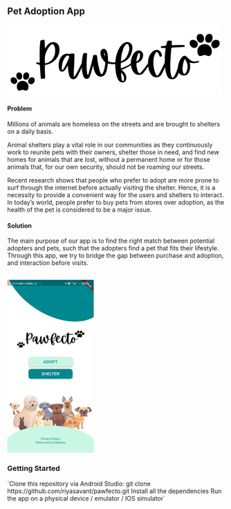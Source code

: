 <h2>Pet Adoption App</h2>
<img src="images/pawsfecto.png" alt="App name"/>
<br />
<h4>Problem</h4>
<p>Millions of animals are homeless on the streets and are brought to shelters on a daily basis.</p>
<p>Animal shelters play a vital role in our communities as they continuously work to reunite pets with their owners, shelter those in need, and find new homes for animals that are lost, without a permanent home or for those animals that, for our own security, should not be roaming our streets.</p>
<p>Recent research shows that people who prefer to adopt are more prone to surf through the internet before actually visiting the shelter. Hence, it is a necessity to provide a convenient way for the users and shelters to interact. In today’s world, people prefer to buy pets from stores over adoption, as the health of the pet is considered to be a major issue.</p>
<h4>Solution</h4>
<p>The main purpose of our app is to find the right match between potential adopters and pets, such that the adopters find a pet that fits their lifestyle. Through this app, we try to bridge the gap between purchase and adoption, and interaction before visits.</p>
<br />
<img src="images/main_screen_ss.jpeg" alt="App Screenshot" height="400" width="200"/>
<br />
<h3>Getting Started</h3>
`Clone this repository via Android Studio: git clone https://github.com/riyasavant/pawfecto.git  
Install all the dependencies  
Run the app on a physical device / emulator / IOS simulator`